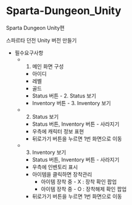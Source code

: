 # Sparta-Dungeon_Unity
Sparta Dungeon Unity편

스파르타 던전 Unity 버전 만들기

- 필수요구사항
    - 1. 메인 화면 구성
        - 아이디
        - 레벨
        - 골드
        - Status 버튼  - 2. Status 보기
        - Inventory 버튼  - 3. Inventory 보기
    
   - 2. Status 보기
      - Status 버튼, Inventory 버튼 - 사라지기
      - 우측에 캐릭터 정보 표현
      - 뒤로가기 버튼을 누르면 1번 화면으로 이동
    
  - 3. Inventory 보기
     - Status 버튼, Inventory 버튼 - 사라지기
     - 우측에 인벤토리 표시
     - 아이템을 클릭하면 장착관리
        - 아이템 장착 중 - X  : 장착 확인 팝업
        - 아이템 장착 중 - O  : 장착해제 확인 팝업
     - 뒤로가기 버튼을 누르면 1번 화면으로 이동
